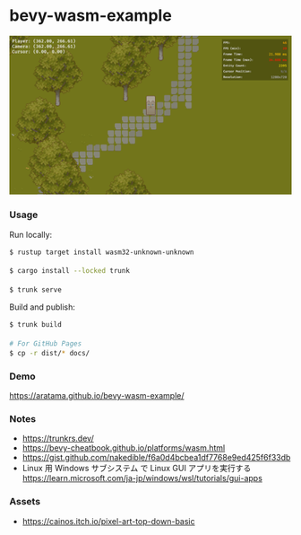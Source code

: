 # bevy-wasm-example

![screenshot](screenshot.png)

### Usage

Run locally:

```bash
$ rustup target install wasm32-unknown-unknown

$ cargo install --locked trunk

$ trunk serve
```

Build and publish:

```bash
$ trunk build

# For GitHub Pages
$ cp -r dist/* docs/
```

### Demo

https://aratama.github.io/bevy-wasm-example/

### Notes

- https://trunkrs.dev/
- https://bevy-cheatbook.github.io/platforms/wasm.html
- https://gist.github.com/nakedible/f6a0d4bcbea1df7768e9ed425f6f33db
- Linux 用 Windows サブシステム で Linux GUI アプリを実行する https://learn.microsoft.com/ja-jp/windows/wsl/tutorials/gui-apps

### Assets

- https://cainos.itch.io/pixel-art-top-down-basic
